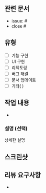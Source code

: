 <!--
제목은 `feat[#issue 번호]: 기능 구현 내용`으로 작성해 주세요
예시) feat[#Issue number]: 기능 구현
-->

## 관련 문서

- issue: #
- close #

## 유형

- [ ] 기능 구현
- [ ] UI 구현
- [ ] 리팩토링
- [ ] 버그 해결
- [ ] 문서 업데이트
- [ ] 기타( )

## 작업 내용

<!-- 작업한 내용을 카테고리와 함께 설명해주세요
ex) - [UI 구현] 간결하게 작성
-->

-

### 설명 (선택)

상세한 설명

## 스크린샷

<!-- Responsive viewer 사용하여 PC, Tablet, Mobile 사이즈를 한 장으로 캡쳐해주세요 -->

## 리뷰 요구사항

<!-- 리뷰어가 특별히 봐주었으면 하는 부분이 있다면 작성해주세요
ex) 메서드 XXX의 이름을 더 잘 짓고 싶은데 혹시 좋은 명칭이 있을까요?
-->

-
